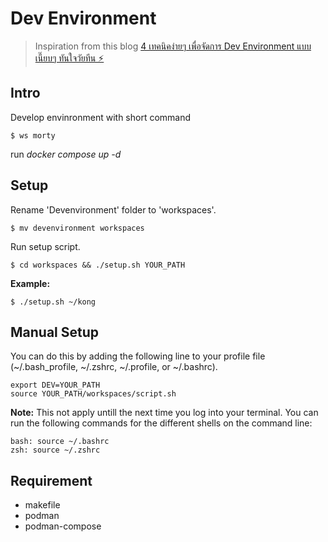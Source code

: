 # Dev Environment

> Inspiration from this blog [4 เทคนิคง่ายๆ เพื่อจัดการ Dev Environment แบบเนี๊ยบๆ ทันใจวัยทีน ⚡️](https://medium.com/@phoomparin/4-%E0%B9%80%E0%B8%97%E0%B8%84%E0%B8%99%E0%B8%B4%E0%B8%84%E0%B8%87%E0%B9%88%E0%B8%B2%E0%B8%A2%E0%B9%86-%E0%B9%80%E0%B8%9E%E0%B8%B7%E0%B9%88%E0%B8%AD%E0%B8%88%E0%B8%B1%E0%B8%94%E0%B8%81%E0%B8%B2%E0%B8%A3-dev-environment-%E0%B9%81%E0%B8%9A%E0%B8%9A%E0%B9%80%E0%B8%99%E0%B8%B5%E0%B9%8A%E0%B8%A2%E0%B8%9A%E0%B9%86-%E0%B8%97%E0%B8%B1%E0%B8%99%E0%B9%83%E0%B8%88%E0%B8%A7%E0%B8%B1%E0%B8%A2%E0%B8%97%E0%B8%B5%E0%B8%99-%EF%B8%8F-bf06f5a58a6e)

## Intro

Develop envinronment with short command

```
$ ws morty
```

run _docker compose up -d_

## Setup

Rename 'Devenvironment' folder to 'workspaces'.

```
$ mv devenvironment workspaces
```

Run setup script.

```
$ cd workspaces && ./setup.sh YOUR_PATH
```

**Example:**

```
$ ./setup.sh ~/kong
```

## Manual Setup

You can do this by adding the following line to your profile file (~/.bash_profile, ~/.zshrc, ~/.profile, or ~/.bashrc).

```
export DEV=YOUR_PATH
source YOUR_PATH/workspaces/script.sh
```

**Note:** This not apply untill the next time you log into your terminal. You can run the following commands for the different shells on the command line:

```
bash: source ~/.bashrc
zsh: source ~/.zshrc
```

## Requirement

- makefile
- podman
- podman-compose
